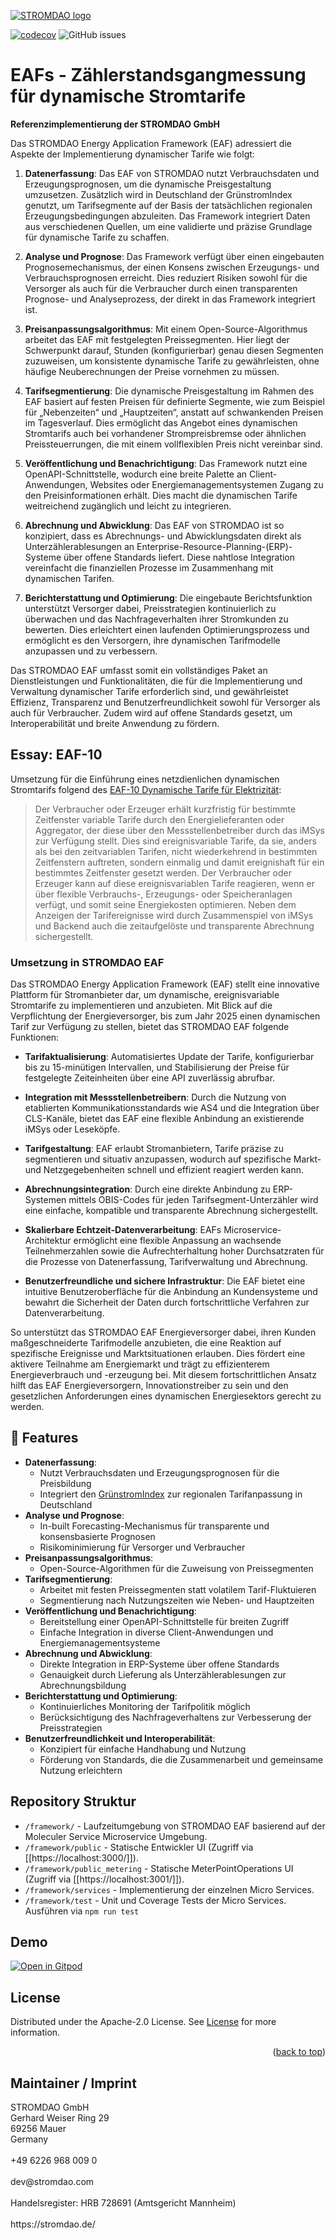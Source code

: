 [![STROMDAO logo](https://static.corrently.cloud/stromdao_988.png)](https://stromdao.de/)

[![codecov](https://codecov.io/gh/energychain/STROMDAO_EAFs/graph/badge.svg?token=O04DB3uPAJ)](https://codecov.io/gh/energychain/STROMDAO_EAFs)
![GitHub issues](https://img.shields.io/github/issues/energychain/STROMDAO_EAFs)

# EAFs - Zählerstandsgangmessung für dynamische Stromtarife
**Referenzimplementierung der STROMDAO GmbH**

Das STROMDAO Energy Application Framework (EAF) adressiert die Aspekte der Implementierung dynamischer Tarife wie folgt:

1.  **Datenerfassung**: Das EAF von STROMDAO nutzt Verbrauchsdaten und Erzeugungsprognosen, um die dynamische Preisgestaltung umzusetzen. Zusätzlich wird in Deutschland der GrünstromIndex genutzt, um Tarifsegmente auf der Basis der tatsächlichen regionalen Erzeugungsbedingungen abzuleiten. Das Framework integriert Daten aus verschiedenen Quellen, um eine validierte und präzise Grundlage für dynamische Tarife zu schaffen.
    
2.  **Analyse und Prognose**: Das Framework verfügt über einen eingebauten Prognosemechanismus, der einen Konsens zwischen Erzeugungs- und Verbrauchsprognosen erreicht. Dies reduziert Risiken sowohl für die Versorger als auch für die Verbraucher durch einen transparenten Prognose- und Analyseprozess, der direkt in das Framework integriert ist.
    
3.  **Preisanpassungsalgorithmus**: Mit einem Open-Source-Algorithmus arbeitet das EAF mit festgelegten Preissegmenten. Hier liegt der Schwerpunkt darauf, Stunden (konfigurierbar) genau  diesen Segmenten zuzuweisen, um konsistente dynamische Tarife zu gewährleisten, ohne häufige Neuberechnungen der Preise vornehmen zu müssen.
    
4.  **Tarifsegmentierung**: Die dynamische Preisgestaltung im Rahmen des EAF basiert auf festen Preisen für definierte Segmente, wie zum Beispiel für „Nebenzeiten“ und „Hauptzeiten“, anstatt auf schwankenden Preisen im Tagesverlauf. Dies ermöglicht das Angebot eines dynamischen Stromtarifs auch bei vorhandener Strompreisbremse oder ähnlichen Preissteuerrungen, die mit einem vollflexiblen Preis nicht vereinbar sind. 
    
5.  **Veröffentlichung und Benachrichtigung**: Das Framework nutzt eine OpenAPI-Schnittstelle, wodurch eine breite Palette an Client-Anwendungen, Websites oder Energiemanagementsystemen Zugang zu den Preisinformationen erhält. Dies macht die dynamischen Tarife weitreichend zugänglich und leicht zu integrieren.
    
6.  **Abrechnung und Abwicklung**: Das EAF von STROMDAO ist so konzipiert, dass es Abrechnungs- und Abwicklungsdaten direkt als Unterzählerablesungen an Enterprise-Resource-Planning-(ERP)-Systeme über offene Standards liefert. Diese nahtlose Integration vereinfacht die finanziellen Prozesse im Zusammenhang mit dynamischen Tarifen.
    
7.  **Berichterstattung und Optimierung**: Die eingebaute Berichtsfunktion unterstützt Versorger dabei, Preisstrategien kontinuierlich zu überwachen und das Nachfrageverhalten ihrer Stromkunden zu bewerten. Dies erleichtert einen laufenden Optimierungsprozess und ermöglicht es den Versorgern, ihre dynamischen Tarifmodelle anzupassen und zu verbessern.
    
Das STROMDAO EAF umfasst somit ein vollständiges Paket an Dienstleistungen und Funktionalitäten, die für die Implementierung und Verwaltung dynamischer Tarife erforderlich sind, und gewährleistet Effizienz, Transparenz und Benutzerfreundlichkeit sowohl für Versorger als auch für Verbraucher. Zudem wird auf offene Standards gesetzt, um Interoperabilität und breite Anwendung zu fördern.

## Essay: EAF-10

Umsetzung für die Einführung eines netzdienlichen dynamischen Stromtarifs folgend des [EAF-10 Dynamische Tarife für Elektrizität](https://www.bsi.bund.de/SharedDocs/Downloads/DE/BSI/SmartMeter/Stufenmodell/Energiewirtschaftliche_Anwendungsfaelle.pdf?__blob=publicationFile&v=5):

> Der Verbraucher oder Erzeuger erhält kurzfristig für bestimmte Zeitfenster variable Tarife durch den Energielieferanten oder Aggregator, der diese über den Messstellenbetreiber durch das iMSys zur Verfügung stellt. Dies sind ereignisvariable Tarife, da sie, anders als bei den zeitvariablen Tarifen, nicht wiederkehrend in bestimmten Zeitfenstern auftreten, sondern einmalig und damit ereignishaft für ein bestimmtes Zeitfenster gesetzt werden. Der Verbraucher oder Erzeuger kann auf diese ereignisvariablen Tarife reagieren, wenn er über flexible Verbrauchs-, Erzeugungs- oder Speicheranlagen verfügt, und somit seine Energiekosten optimieren. Neben dem Anzeigen der Tarifereignisse wird durch Zusammenspiel von iMSys und Backend auch die zeitaufgelöste und transparente Abrechnung sichergestellt.

### Umsetzung in STROMDAO EAF
Das STROMDAO Energy Application Framework (EAF) stellt eine innovative Plattform für Stromanbieter dar, um dynamische, ereignisvariable Stromtarife zu implementieren und anzubieten. Mit Blick auf die Verpflichtung der Energieversorger, bis zum Jahr 2025 einen dynamischen Tarif zur Verfügung zu stellen, bietet das STROMDAO EAF folgende Funktionen:

-   **Tarifaktualisierung**: Automatisiertes Update der Tarife, konfigurierbar bis zu 15-minütigen Intervallen, und Stabilisierung der Preise für festgelegte Zeiteinheiten über eine API zuverlässig abrufbar.
    
-   **Integration mit Messstellenbetreibern**: Durch die Nutzung von etablierten Kommunikationsstandards wie AS4 und die Integration über CLS-Kanäle, bietet das EAF eine flexible Anbindung an existierende iMSys oder Leseköpfe.
    
-   **Tarifgestaltung**: EAF erlaubt Stromanbietern, Tarife präzise zu segmentieren und situativ anzupassen, wodurch auf spezifische Markt- und Netzgegebenheiten schnell und effizient reagiert werden kann.
    
-   **Abrechnungsintegration**: Durch eine direkte Anbindung zu ERP-Systemen mittels OBIS-Codes für jeden Tarifsegment-Unterzähler wird eine einfache, kompatible und transparente Abrechnung sichergestellt.
    
-   **Skalierbare Echtzeit-Datenverarbeitung**: EAFs Microservice-Architektur ermöglicht eine flexible Anpassung an wachsende Teilnehmerzahlen sowie die Aufrechterhaltung hoher Durchsatzraten für die Prozesse von Datenerfassung, Tarifverwaltung und Abrechnung.
    
-   **Benutzerfreundliche und sichere Infrastruktur**: Die EAF bietet eine intuitive Benutzeroberfläche für die Anbindung an Kundensysteme und bewahrt die Sicherheit der Daten durch fortschrittliche Verfahren zur Datenverarbeitung.
    
So unterstützt das STROMDAO EAF Energieversorger dabei, ihren Kunden maßgeschneiderte Tarifmodelle anzubieten, die eine Reaktion auf spezifische Ereignisse und Marktsituationen erlauben. Dies fördert eine aktivere Teilnahme am Energiemarkt und trägt zu effizienterem Energieverbrauch und -erzeugung bei. Mit diesem fortschrittlichen Ansatz hilft das EAF Energieversorgern, Innovationstreiber zu sein und den gesetzlichen Anforderungen eines dynamischen Energiesektors gerecht zu werden.

## 🌟 Features

-   **Datenerfassung**:
    -   Nutzt Verbrauchsdaten und Erzeugungsprognosen für die Preisbildung
    -   Integriert den [GrünstromIndex](https://gruenstromindex.de/) zur regionalen Tarifanpassung in Deutschland
-   **Analyse und Prognose**:  
    -   In-built Forecasting-Mechanismus für transparente und konsensbasierte Prognosen
    -   Risikominimierung für Versorger und Verbraucher
-   **Preisanpassungsalgorithmus**:
    -   Open-Source-Algorithmen für die Zuweisung von Preissegmenten
-   **Tarifsegmentierung**:
    -   Arbeitet mit festen Preissegmenten statt volatilem Tarif-Fluktuieren
    -   Segmentierung nach Nutzungszeiten wie Neben- und Hauptzeiten
-   **Veröffentlichung und Benachrichtigung**:
    -   Bereitstellung einer OpenAPI-Schnittstelle für breiten Zugriff
    -   Einfache Integration in diverse Client-Anwendungen und Energiemanagementsysteme
-   **Abrechnung und Abwicklung**:
    -   Direkte Integration in ERP-Systeme über offene Standards
    -   Genauigkeit durch Lieferung als Unterzählerablesungen zur Abrechnungsbildung
-   **Berichterstattung und Optimierung**:
    -   Kontinuierliches Monitoring der Tarifpolitik möglich
    -   Berücksichtigung des Nachfrageverhaltens zur Verbesserung der Preisstrategien
-   **Benutzerfreundlichkeit und Interoperabilität**:
    -   Konzipiert für einfache Handhabung und Nutzung
    -   Förderung von Standards, die die Zusammenarbeit und gemeinsame Nutzung erleichtern

## Repository Struktur
- `/framework/` - Laufzeitumgebung von STROMDAO EAF basierend auf der Moleculer Service Microservice Umgebung.
- `/framework/public` - Statische Entwickler UI (Zugriff via [[https://localhost:3000/]]).
- `/framework/public_metering` - Statische MeterPointOperations UI (Zugriff via [[https://localhost:3001/]]).
- `/framework/services` - Implementierung der einzelnen Micro Services.
- `/framework/test` - Unit und Coverage Tests der Micro Services. Ausführen via `npm run test`

## Demo

[![Open in Gitpod](https://gitpod.io/button/open-in-gitpod.svg)](https://gitpod.io/#https://github.com/energychain/STROMDAO_EAFs)

<!-- LICENSE -->
## License

Distributed under the Apache-2.0 License. See [License](./LICENSE) for more information.

<p align="right">(<a href="#readme-top">back to top</a>)</p>

## Maintainer / Imprint

<addr>
STROMDAO GmbH  <br/>
Gerhard Weiser Ring 29  <br/>
69256 Mauer  <br/>
Germany  <br/>
  <br/>
+49 6226 968 009 0  <br/>
  <br/>
dev@stromdao.com  <br/>
  <br/>
Handelsregister: HRB 728691 (Amtsgericht Mannheim)<br/>
  <br/>
https://stromdao.de/<br/>
</addr>
